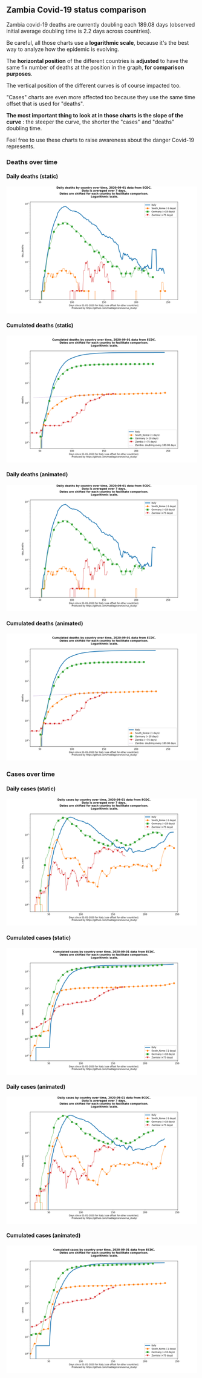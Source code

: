 ## Zambia Covid-19 status comparison 

Zambia covid-19 deaths are currently doubling each 189.08 days (observed initial average doubling time is 2.2 days across countries).



Be careful, all those charts use a **logarithmic scale**, because it's the best way to analyze how the epidemic is evolving.
 
The **horizontal position** of the different countries is **adjusted** to have the same fix number of deaths at the position in the graph, **for comparison purposes**.

The vertical position of the different curves is of course impacted too.

"Cases" charts are even more affected too because they use the same time offset that is used for "deaths".

**The most important thing to look at in those charts is the slope of the curve** : the steeper the curve, the shorter the "cases" and "deaths" doubling time.

Feel free to use these charts to raise awareness about the danger Covid-19 represents. 


 
### Deaths over time
 
#### Daily deaths (static)
![Zambia covid-19 daily deaths static chart](https://raw.githubusercontent.com/madlag/coronavirus_study/master/notebooks/graphs/2020-09-01/countries/Zambia/2020-09-01_Zambia_day_deaths.png "Zambia covid-19 day_deaths static chart")   
 
#### Cumulated deaths (static)
![Zambia covid-19 cumulated deaths static chart](https://raw.githubusercontent.com/madlag/coronavirus_study/master/notebooks/graphs/2020-09-01/countries/Zambia/2020-09-01_Zambia_deaths.png "Zambia covid-19 deaths static chart")   
 
#### Daily deaths (animated)
![Zambia covid-19 daily deaths animated chart](https://raw.githubusercontent.com/madlag/coronavirus_study/master/notebooks/graphs/2020-09-01/countries/Zambia/2020-09-01_Zambia_day_deaths.gif "Zambia covid-19 day_deaths animated chart")   
 
#### Cumulated deaths (animated)
![Zambia covid-19 cumulated deaths animated chart](https://raw.githubusercontent.com/madlag/coronavirus_study/master/notebooks/graphs/2020-09-01/countries/Zambia/2020-09-01_Zambia_deaths.gif "Zambia covid-19 deaths animated chart")   

 
### Cases over time
 
#### Daily cases (static)
![Zambia covid-19 daily cases static chart](https://raw.githubusercontent.com/madlag/coronavirus_study/master/notebooks/graphs/2020-09-01/countries/Zambia/2020-09-01_Zambia_day_cases.png "Zambia covid-19 day_cases static chart")   
 
#### Cumulated cases (static)
![Zambia covid-19 cumulated cases static chart](https://raw.githubusercontent.com/madlag/coronavirus_study/master/notebooks/graphs/2020-09-01/countries/Zambia/2020-09-01_Zambia_cases.png "Zambia covid-19 cases static chart")   
 
#### Daily cases (animated)
![Zambia covid-19 daily cases animated chart](https://raw.githubusercontent.com/madlag/coronavirus_study/master/notebooks/graphs/2020-09-01/countries/Zambia/2020-09-01_Zambia_day_cases.gif "Zambia covid-19 day_cases animated chart")   
 
#### Cumulated cases (animated)
![Zambia covid-19 cumulated cases animated chart](https://raw.githubusercontent.com/madlag/coronavirus_study/master/notebooks/graphs/2020-09-01/countries/Zambia/2020-09-01_Zambia_cases.gif "Zambia covid-19 cases animated chart")   

